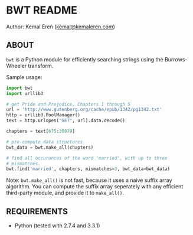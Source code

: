 BWT README
============
Author: Kemal Eren (kemal@kemaleren.com)

ABOUT
-----

`bwt` is a Python module for efficiently searching strings using the
Burrows-Wheeler transform.

Sample usage:

```python
import bwt
import urllib3

# get Pride and Prejudice, Chapters 1 through 5
url = 'http://www.gutenberg.org/cache/epub/1342/pg1342.txt'
http = urllib3.PoolManager()
text = http.urlopen("GET", url).data.decode()

chapters = text[675:30879]

# pre-compute data structures
bwt_data = bwt.make_all(chapters)

# find all occurances of the word 'married', with up to three
# mismatches.
bwt.find('married', chapters, mismatches=3, bwt_data=bwt_data)
```

Note: `bwt.make_all()` is not fast, because it uses a naive suffix
array algorithm. You can compute the suffix array seperately with any
efficient third-party module, and provide it to `make_all()`.


REQUIREMENTS
------------

* Python (tested with 2.7.4 and 3.3.1)
